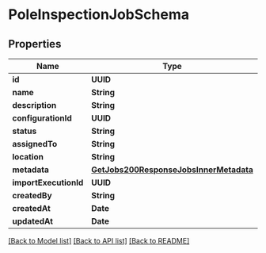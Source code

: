 # PoleInspectionJobSchema

## Properties
Name | Type | Description | Notes
------------ | ------------- | ------------- | -------------
**id** | **UUID** |  | 
**name** | **String** |  | 
**description** | **String** |  | 
**configurationId** | **UUID** |  | 
**status** | **String** |  | 
**assignedTo** | **String** |  | 
**location** | **String** |  | 
**metadata** | [**GetJobs200ResponseJobsInnerMetadata**](GetJobs200ResponseJobsInnerMetadata.md) |  | 
**importExecutionId** | **UUID** |  | 
**createdBy** | **String** |  | 
**createdAt** | **Date** |  | 
**updatedAt** | **Date** |  | 

[[Back to Model list]](../README.md#documentation-for-models) [[Back to API list]](../README.md#documentation-for-api-endpoints) [[Back to README]](../README.md)


